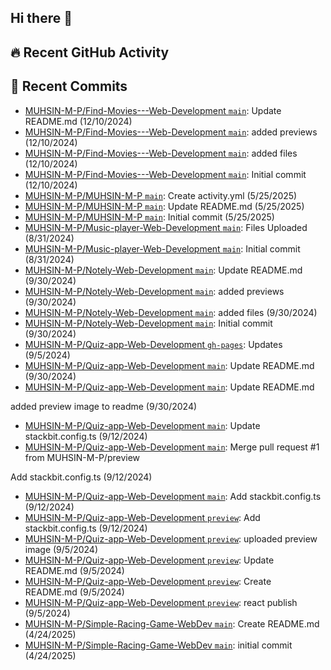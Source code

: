 ## Hi there 👋


## 🔥 Recent GitHub Activity
<!--START_CUSTOM_COMMITS-->
## 📝 Recent Commits
- [MUHSIN-M-P/Find-Movies---Web-Development `main`](https://github.com/MUHSIN-M-P/Find-Movies---Web-Development/commit/2369ee8197863fa348466dc09380770751907744): Update README.md (12/10/2024)
- [MUHSIN-M-P/Find-Movies---Web-Development `main`](https://github.com/MUHSIN-M-P/Find-Movies---Web-Development/commit/844c3cb13224675282de0f8dd621d1882d2ea1b5): added previews (12/10/2024)
- [MUHSIN-M-P/Find-Movies---Web-Development `main`](https://github.com/MUHSIN-M-P/Find-Movies---Web-Development/commit/3e3ac328a14d9317888c132d7e1a1b9d92eb464d): added files (12/10/2024)
- [MUHSIN-M-P/Find-Movies---Web-Development `main`](https://github.com/MUHSIN-M-P/Find-Movies---Web-Development/commit/5684588bb6123b604c2913e0c84fc0a197e19009): Initial commit (12/10/2024)
- [MUHSIN-M-P/MUHSIN-M-P `main`](https://github.com/MUHSIN-M-P/MUHSIN-M-P/commit/7494e6ada2b25979604fd17f07543a39f52b7148): Create activity.yml (5/25/2025)
- [MUHSIN-M-P/MUHSIN-M-P `main`](https://github.com/MUHSIN-M-P/MUHSIN-M-P/commit/33208b17405cde066683ce41c51a94ab4b8c8c8d): Update README.md (5/25/2025)
- [MUHSIN-M-P/MUHSIN-M-P `main`](https://github.com/MUHSIN-M-P/MUHSIN-M-P/commit/f2ad25ddcecb5a949a8447c051c2b08ca5724de1): Initial commit (5/25/2025)
- [MUHSIN-M-P/Music-player-Web-Development `main`](https://github.com/MUHSIN-M-P/Music-player-Web-Development/commit/acc14f0824e6d0e2156a4c342b648876fc8b8284): Files Uploaded (8/31/2024)
- [MUHSIN-M-P/Music-player-Web-Development `main`](https://github.com/MUHSIN-M-P/Music-player-Web-Development/commit/43b36a6d005e7e59742fd84c22a0fa096b205f2d): Initial commit (8/31/2024)
- [MUHSIN-M-P/Notely-Web-Development `main`](https://github.com/MUHSIN-M-P/Notely-Web-Development/commit/26433d5105a5de190afc49a8f3ddcfa111dbb9cc): Update README.md (9/30/2024)
- [MUHSIN-M-P/Notely-Web-Development `main`](https://github.com/MUHSIN-M-P/Notely-Web-Development/commit/760a9a3b94f51caa52844dcb6d69213fc6000b9f): added previews (9/30/2024)
- [MUHSIN-M-P/Notely-Web-Development `main`](https://github.com/MUHSIN-M-P/Notely-Web-Development/commit/c9dc549508948363ff5579e5def4ad76f64457e7): added files (9/30/2024)
- [MUHSIN-M-P/Notely-Web-Development `main`](https://github.com/MUHSIN-M-P/Notely-Web-Development/commit/d46c6ebc180c31f4ff456d08966b6a398a0bd809): Initial commit (9/30/2024)
- [MUHSIN-M-P/Quiz-app-Web-Development `gh-pages`](https://github.com/MUHSIN-M-P/Quiz-app-Web-Development/commit/92a422424a10e50971fc3b6782efc6715c31a891): Updates (9/5/2024)
- [MUHSIN-M-P/Quiz-app-Web-Development `main`](https://github.com/MUHSIN-M-P/Quiz-app-Web-Development/commit/d53d805bf63be607f978a0c02f64735f93213cab): Update README.md (9/30/2024)
- [MUHSIN-M-P/Quiz-app-Web-Development `main`](https://github.com/MUHSIN-M-P/Quiz-app-Web-Development/commit/c7cbee5a30d14671cd7df155bb7bc88e2ed0aae3): Update README.md

added preview image to readme (9/30/2024)
- [MUHSIN-M-P/Quiz-app-Web-Development `main`](https://github.com/MUHSIN-M-P/Quiz-app-Web-Development/commit/1d4116464e0c95ceec1ada77608dcb64429c5294): Update stackbit.config.ts (9/12/2024)
- [MUHSIN-M-P/Quiz-app-Web-Development `main`](https://github.com/MUHSIN-M-P/Quiz-app-Web-Development/commit/cdbee00e896675789bfd845bcf79c8681d035ab4): Merge pull request #1 from MUHSIN-M-P/preview

Add stackbit.config.ts (9/12/2024)
- [MUHSIN-M-P/Quiz-app-Web-Development `main`](https://github.com/MUHSIN-M-P/Quiz-app-Web-Development/commit/a4c596dfb7d4ed0619fe81c5ac909730d13894bc): Add stackbit.config.ts (9/12/2024)
- [MUHSIN-M-P/Quiz-app-Web-Development `preview`](https://github.com/MUHSIN-M-P/Quiz-app-Web-Development/commit/a4c596dfb7d4ed0619fe81c5ac909730d13894bc): Add stackbit.config.ts (9/12/2024)
- [MUHSIN-M-P/Quiz-app-Web-Development `preview`](https://github.com/MUHSIN-M-P/Quiz-app-Web-Development/commit/773b1d0acf0dad16e04ba3634a6a6a2f86298c58): uploaded preview image (9/5/2024)
- [MUHSIN-M-P/Quiz-app-Web-Development `preview`](https://github.com/MUHSIN-M-P/Quiz-app-Web-Development/commit/19452345ec49fd52284242fee3b45024ef5a9c3c): Update README.md (9/5/2024)
- [MUHSIN-M-P/Quiz-app-Web-Development `preview`](https://github.com/MUHSIN-M-P/Quiz-app-Web-Development/commit/4f36682db5d4c08e0b7d7e1f417c839ded2e1f49): Create README.md (9/5/2024)
- [MUHSIN-M-P/Quiz-app-Web-Development `preview`](https://github.com/MUHSIN-M-P/Quiz-app-Web-Development/commit/4ce632f57acbb58954e5822785a2c396e4f9e364): react publish (9/5/2024)
- [MUHSIN-M-P/Simple-Racing-Game-WebDev `main`](https://github.com/MUHSIN-M-P/Simple-Racing-Game-WebDev/commit/2c60e45324746cb505470ef7a03772d0e6204f55): Create README.md (4/24/2025)
- [MUHSIN-M-P/Simple-Racing-Game-WebDev `main`](https://github.com/MUHSIN-M-P/Simple-Racing-Game-WebDev/commit/181ac4af48f28da54d78d6a61a1a03f4f25d5f6c): initial commit (4/24/2025)
<!--END_CUSTOM_COMMITS-->

<!--
**MUHSIN-M-P/MUHSIN-M-P** is a ✨ _special_ ✨ repository because its `README.md` (this file) appears on your GitHub profile.

Here are some ideas to get you started:

- 🔭 I’m currently working on ...
- 🌱 I’m currently learning ...
- 👯 I’m looking to collaborate on ...
- 🤔 I’m looking for help with ...
- 💬 Ask me about ...
- 📫 How to reach me: ...
- 😄 Pronouns: ...
- ⚡ Fun fact: ...
-->
